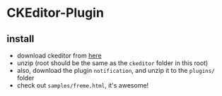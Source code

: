 # CKEditor-Plugin

## install

* download ckeditor from [here](http://ckeditor.com/download)
* unzip (root should be the same as the `ckeditor` folder in this root)
* also, download the plugin `notification`, and unzip it to the `plugins/` folder
* check out `samples/freme.html`, it's awesome!
